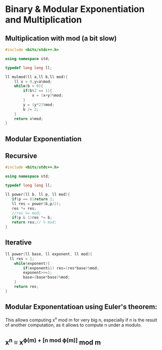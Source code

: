 # Binary & Modular Exponentiation and Multiplication


## Multiplication with mod (a bit slow)
```cpp
#include <bits/stdc++.h>

using namespace std;

typedef long long ll;

ll mulmod(ll a,ll b,ll mod){
    ll x = 0,y=a%mod;
    while(b > 0){
        if(b%2 == 1){
            x = (x+y)%mod;
        }
        y = (y*2)%mod;
        b /= 2;
    }
    return x%mod;
}
```

## Modular Exponentiation

## Recursive
```cpp
#include <bits/stdc++.h>

using namespace std;

typedef long long ll;

ll power(ll b, ll p, ll mod){
   if(p == 0)return 1;
   ll res = power(b,p/2);
   res *= res;
   //res %= mod;
   if(p & 1)res *= b;
   return res;// % mod;
}
```

## Iterative
```cpp
ll power(ll base, ll exponent, ll mod){
  ll res = 1;
	while(exponent){
		if(exponent&1) res=(res*base)%mod;
        exponent>>=1;
        base=(base*base)%mod;
	}
    return res;
}
```

## Modular Exponentatioan using Euler's theorem:
This allows computing x<sup>n</sup> mod m for very big n, especially if n is the result of another computation, as it allows to compute n under a modulo.

## x<sup>n</sup> ≡ x<sup>ϕ(m) + [n mod ϕ(m)]</sup> mod m
